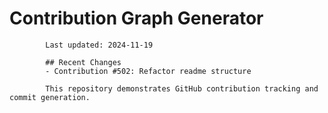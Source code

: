 # Contribution Graph Generator
            
            Last updated: 2024-11-19
            
            ## Recent Changes
            - Contribution #502: Refactor readme structure
            
            This repository demonstrates GitHub contribution tracking and commit generation.
        